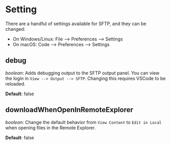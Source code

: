 # Setting

There are a handful of settings available for SFTP, and they can be changed:

- On Windows/Linux: File --> Preferences --> Settings
- On macOS: Code --> Preferences --> Settings

## debug
*boolean*: Adds debugging output to the SFTP output panel.  You can view the login in
`View --> Output --> SFTP`.  Changing this requires VSCode to be reloaded.

**Default**: false

## downloadWhenOpenInRemoteExplorer
*boolean*: Change the default behavior from `View Content` to `Edit in Local` when opening files
in the Remote Explorer.

**Default**: false
